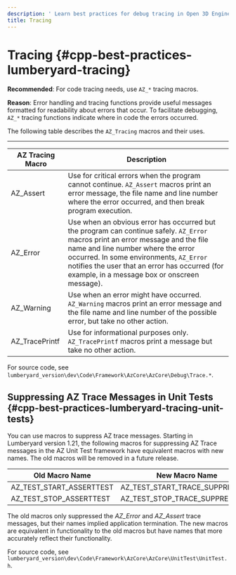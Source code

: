 ```yaml
---
description: ' Learn best practices for debug tracing in Open 3D Engine. '
title: Tracing
---
```

# Tracing {#cpp-best-practices-lumberyard-tracing}

**Recommended**: For code tracing needs, use `AZ_*` tracing macros\.

**Reason**: Error handling and tracing functions provide useful messages formatted for readability about errors that occur\. To facilitate debugging, `AZ_*` tracing functions indicate where in code the errors occurred\.

The following table describes the `AZ_Tracing` macros and their uses\.


****

| AZ Tracing Macro | Description |
| --- | --- |
| AZ\_Assert |  Use for critical errors when the program cannot continue\. `AZ_Assert` macros print an error message, the file name and line number where the error occurred, and then break program execution\.  |
| AZ\_Error |  Use when an obvious error has occurred but the program can continue safely\. `AZ_Error` macros print an error message and the file name and line number where the error occurred\. In some environments, `AZ_Error` notifies the user that an error has occurred \(for example, in a message box or onscreen message\)\.  |
| AZ\_Warning |  Use when an error might have occurred\. `AZ_Warning` macros print an error message and the file name and line number of the possible error, but take no other action\.  |
| AZ\_TracePrintf |  Use for informational purposes only\. `AZ_TracePrintf` macros print a message but take no other action\.    |

 For source code, see `lumberyard_version\dev\Code\Framework\AzCore\AzCore\Debug\Trace.*`\.

## Suppressing AZ Trace Messages in Unit Tests {#cpp-best-practices-lumberyard-tracing-unit-tests}

You can use macros to suppress AZ trace messages\. Starting in Lumberyard version 1\.21, the following macros for suppressing AZ Trace messages in the AZ Unit Test framework have equivalent macros with new names\. The old macros will be removed in a future release\.


| Old Macro Name | New Macro Name |
| --- | --- |
| AZ\_TEST\_START\_ASSERTTEST | AZ\_TEST\_START\_TRACE\_SUPPRESSION |
| AZ\_TEST\_STOP\_ASSERTTEST | AZ\_TEST\_STOP\_TRACE\_SUPPRESSION |

The old macros only suppressed the *AZ\_Error* and *AZ\_Assert* trace messages, but their names implied application termination\. The new macros are equivalent in functionality to the old macros but have names that more accurately reflect their functionality\.

For source code, see `lumberyard_version\dev\Code\Framework\AzCore\AzCore\UnitTest\UnitTest.h`\.